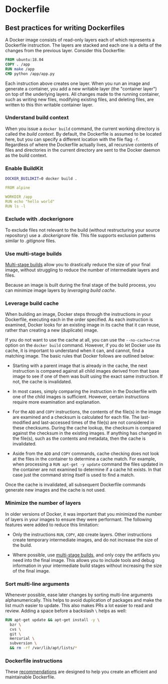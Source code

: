 # Dockerfile

## Best practices for writing Dockerfiles

A Docker image consists of read-only layers each of which represents a Dockerfile instruction. The layers are stacked and each one is a delta of the changes from the previous layer. Consider this Dockerfile:

```dockerfile
FROM ubuntu:18.04
COPY . /app
RUN make /app
CMD python /app/app.py
```

Each instruction above creates one layer. When you run an image and generate a container, you add a new writable layer (the "container layer") on top of the underlying layers. All changes made to the running container, such as writing new files, modifying existing files, and deleting files, are written to this thin writable container layer.

### Understand build context

When you issue a `docker build` command, the current working directory is called the *build context*. By default, the Dockerfile is assumed to be located here, but you can specify a different location with the file flag `-f`. Regardless of where the Dockerfile actually lives, all recursive contents of files and directories in the current directory are sent to the Docker daemon as the build context.

### Enable BuildKit

```bash
DOCKER_BUILDKIT=0 docker build .
```

```yml
FROM alpine

WORKDIR /app
RUN echo "hello world"
RUN ls -l
```

### Exclude with .dockerignore

To exclude files not relevant to the build (without restructuring your source repository) use a *.dockerignore* file. This file supports exclusion patterns similar to *.gitignore* files.

### Use multi-stage builds

[Multi-stage builds](https://docs.docker.com/develop/develop-images/multistage-build/) allow you to drastically reduce the size of your final image, without struggling to reduce the number of intermediate layers and files.

Because an image is built during the final stage of the build process, you can minimize image layers by *leveraging build cache*.

### Leverage build cache

When building an image, Docker steps through the instructions in your Dockerfile, executing each in the order specified. As each instruction is examined, Docker looks for an existing image in its cache that it can reuse, rather than creating a new (duplicate) image.

If you do not want to use the cache at all, you can use the `--no-cache=true` option on the `docker build` command. However, if you do let Docker use its cache, it is important to understand when it can, and cannot, find a matching image. The basic rules that Docker follows are outlined below:

- Starting with a parent image that is already in the cache, the next instruction is compared against all child images derived from that base image to see if one of them was built using the exact same instruction. If not, the cache is invalidated.

- In most cases, simply comparing the instruction in the Dockerfile with one of the child images is sufficient. However, certain instructions require more examination and explanation.

- For the `ADD` and `COPY` instructions, the contents of the file(s) in the image are examined and a checksum is calculated for each file. The last-modified and last-accessed times of the file(s) are not considered in these checksums. During the cache lookup, the checksum is compared against the checksum in the existing images. If anything has changed in the file(s), such as the contents and metadata, then the cache is invalidated.

- Aside from the `ADD` and `COPY` commands, cache checking does not look at the files in the container to determine a cache match. For example, when processing a `RUN apt-get -y update` command the files updated in the container are not examined to determine if a cache hit exists. In that case just the command string itself is used to find a match.

Once the cache is invalidated, all subsequent Dockerfile commands generate new images and the cache is not used.

### Minimize the number of layers

In older versions of Docker, it was important that you minimized the number of layers in your images to ensure they were performant. The following features were added to reduce this limitation:

- Only the instructions `RUN`, `COPY`, `ADD` create layers. Other instructions create temporary intermediate images, and do not increase the size of the build.

- Where possible, use [multi-stage builds](https://docs.docker.com/develop/develop-images/multistage-build/), and only copy the artifacts you need into the final image. This allows you to include tools and debug information in your intermediate build stages without increasing the size of the final image.

### Sort multi-line arguments

Whenever possible, ease later changes by sorting multi-line arguments alphanumerically. This helps to avoid duplication of packages and make the list much easier to update. This also makes PRs a lot easier to read and review. Adding a space before a backslash `\` helps as well:

```dockerfile
RUN apt-get update && apt-get install -y \
  bzr \
  cvs \
  git \
  mercurial \
  subversion \
  && rm -rf /var/lib/apt/lists/*
```

### Dockerfile instructions

These [recommendations](https://docs.docker.com/develop/develop-images/dockerfile_best-practices/#dockerfile-instructions) are designed to help you create an efficient and maintainable Dockerfile.
